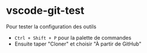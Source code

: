 # vscode-git-test
Pour tester la configuration des outils

* `Ctrl + Shift + P` pour la palette de commandes
* Ensuite taper "Cloner" et choisir "À partir de GitHub"
